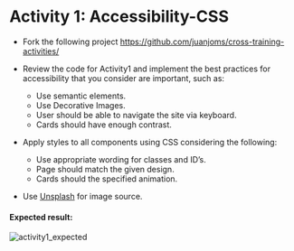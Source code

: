 # Activity 1: Accessibility-CSS

- Fork the following project <https://github.com/juanjoms/cross-training-activities/>

- Review the code for Activity1 and implement the best practices for accessibility that you consider are important, such as:
  - Use semantic elements.
  - Use Decorative Images.
  - User should be able to navigate the site via keyboard.
  - Cards should have enough contrast.

- Apply styles to all components using CSS considering the following:
  - Use appropriate wording for classes and ID’s.
  - Page should match the given design.
  - Cards should the specified animation.

- Use [Unsplash](https://unsplash.com/) for image source.



#### Expected result:
![activity1_expected](activity1_expected.png)
